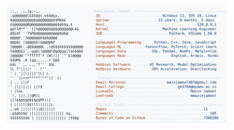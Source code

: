 <picture>
  <source srcset="https://raw.githubusercontent.com/mmazinjameel/mmazinjameel/main/dark_mode.svg?v=1752108912" media="(prefers-color-scheme: dark)">
  <img src="https://raw.githubusercontent.com/mmazinjameel/mmazinjameel/main/light_mode.svg?v=1752108912">
</picture>
